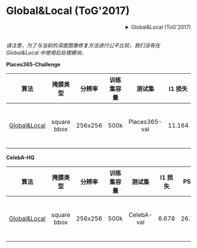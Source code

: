# Global&Local (ToG'2017)

<!-- [ALGORITHM] -->

<details>
<summary align="right">Global&Local (ToG'2017)</summary>

```bibtex
@article{iizuka2017globally,
  title={Globally and locally consistent image completion},
  author={Iizuka, Satoshi and Simo-Serra, Edgar and Ishikawa, Hiroshi},
  journal={ACM Transactions on Graphics (ToG)},
  volume={36},
  number={4},
  pages={1--14},
  year={2017},
  publisher={ACM New York, NY, USA}
}
```

</details>

<br/>

*请注意，为了与当前的深度图像修复方法进行公平比较，我们没有在 Global&Local 中使用后处理模块。*

**Places365-Challenge**

|                                  算法                                  |  掩膜类型   | 分辨率  | 训练集容量 |    测试集     | l1 损失 |  PSNR  | SSIM  |                                  下载                                   |
| :--------------------------------------------------------------------: | :---------: | :-----: | :--------: | :-----------: | :-----: | :----: | :---: | :---------------------------------------------------------------------: |
| [Global&Local](/configs/inpainting/global_local/gl_256x256_8x12_places.py) | square bbox | 256x256 |    500k    | Places365-val | 11.164  | 23.152 | 0.862 | [模型](https://download.openmmlab.com/mmediting/inpainting/global_local/gl_256x256_8x12_places_20200619-52a040a8.pth) \| [日志](https://download.openmmlab.com/mmediting/inpainting/global_local/gl_256x256_8x12_places_20200619-52a040a8.log.json) |

**CelebA-HQ**

|                                   算法                                   |  掩膜类型   | 分辨率  | 训练集容量 |   测试集   | l1 损失 |  PSNR  | SSIM  |                                   下载                                   |
| :----------------------------------------------------------------------: | :---------: | :-----: | :--------: | :--------: | :-----: | :----: | :---: | :----------------------------------------------------------------------: |
| [Global&Local](/configs/inpainting/global_local/gl_256x256_8x12_celeba.py) | square bbox | 256x256 |    500k    | CelebA-val |  6.678  | 26.780 | 0.904 | [模型](https://download.openmmlab.com/mmediting/inpainting/global_local/gl_256x256_8x12_celeba_20200619-5af0493f.pth) \| [日志](https://download.openmmlab.com/mmediting/inpainting/global_local/gl_256x256_8x12_celeba_20200619-5af0493f.log.json) |
